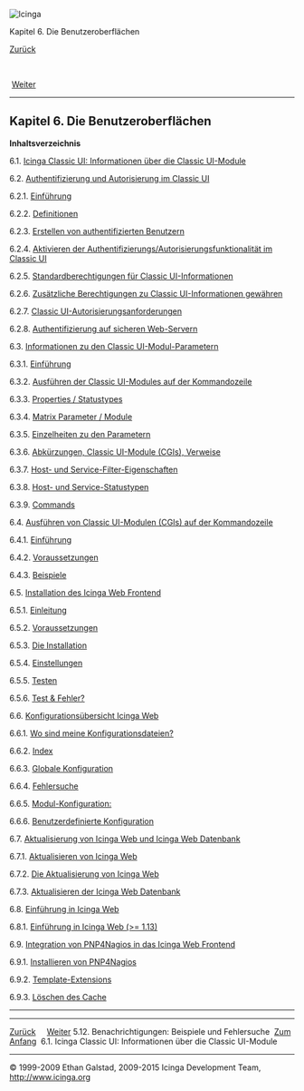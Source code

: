 ![Icinga](../images/logofullsize.png "Icinga")

Kapitel 6. Die Benutzeroberflächen

[Zurück](notifications2.md) 

 

 [Weiter](cgis.md)

* * * * *

Kapitel 6. Die Benutzeroberflächen
----------------------------------

**Inhaltsverzeichnis**

6.1. [Icinga Classic UI: Informationen über die Classic
UI-Module](cgis.md)

6.2. [Authentifizierung und Autorisierung im Classic UI](cgiauth.md)

6.2.1. [Einführung](cgiauth.md#introduction)

6.2.2. [Definitionen](cgiauth.md#definitionscgiauth)

6.2.3. [Erstellen von authentifizierten
Benutzern](cgiauth.md#configwebusers)

6.2.4. [Aktivieren der Authentifizierungs/Autorisierungsfunktionalität
im Classic UI](cgiauth.md#enablecgiauth)

6.2.5. [Standardberechtigungen für Classic
UI-Informationen](cgiauth.md#defaultpermissions)

6.2.6. [Zusätzliche Berechtigungen zu Classic UI-Informationen
gewähren](cgiauth.md#additionalpermissions)

6.2.7. [Classic
UI-Autorisierungsanforderungen](cgiauth.md#requirementscgiauth)

6.2.8. [Authentifizierung auf sicheren
Web-Servern](cgiauth.md#securedwebservers)

6.3. [Informationen zu den Classic UI-Modul-Parametern](cgiparams.md)

6.3.1. [Einführung](cgiparams.md#introduction)

6.3.2. [Ausführen der Classic UI-Modules auf der
Kommandozeile](cgiparams.md#executecmdline)

6.3.3. [Properties / Statustypes](cgiparams.md#propsstatustypes)

6.3.4. [Matrix Parameter / Module](cgiparams.md#matrixparamscgis)

6.3.5. [Einzelheiten zu den Parametern](cgiparams.md#cgiparams_expl)

6.3.6. [Abkürzungen, Classic UI-Module (CGIs),
Verweise](cgiparams.md#cgiparams_abbrev)

6.3.7. [Host- und
Service-Filter-Eigenschaften](cgiparams.md#cgiparams-filter)

6.3.8. [Host- und
Service-Statustypen](cgiparams.md#cgiparams-statustypes)

6.3.9. [Commands](cgiparams.md#idp11982752)

6.4. [Ausführen von Classic UI-Modulen (CGIs) auf der
Kommandozeile](cgicmd.md)

6.4.1. [Einführung](cgicmd.md#introduction)

6.4.2. [Voraussetzungen](cgicmd.md#prerequisites)

6.4.3. [Beispiele](cgicmd.md#examples)

6.5. [Installation des Icinga Web Frontend](icinga-web-scratch.md)

6.5.1. [Einleitung](icinga-web-scratch.md#introduction)

6.5.2. [Voraussetzungen](icinga-web-scratch.md#prerequisites)

6.5.3. [Die Installation](icinga-web-scratch.md#install)

6.5.4. [Einstellungen](icinga-web-scratch.md#settings)

6.5.5. [Testen](icinga-web-scratch.md#useit)

6.5.6. [Test & Fehler?](icinga-web-scratch.md#webtroubleshooting)

6.6. [Konfigurationsübersicht Icinga Web](icinga-web-config.md)

6.6.1. [Wo sind meine
Konfigurationsdateien?](icinga-web-config.md#configfilelocation)

6.6.2. [Index](icinga-web-config.md#configfileindex)

6.6.3. [Globale Konfiguration](icinga-web-config.md#globalconfig)

6.6.4. [Fehlersuche](icinga-web-config.md#troubleshooting)

6.6.5. [Modul-Konfiguration:](icinga-web-config.md#moduleconfig)

6.6.6. [Benutzerdefinierte
Konfiguration](icinga-web-config.md#customconfig)

6.7. [Aktualisierung von Icinga Web und Icinga Web
Datenbank](upgrading_icingaweb.md)

6.7.1. [Aktualisieren von Icinga
Web](upgrading_icingaweb.md#upgradingicingaweb)

6.7.2. [Die Aktualisierung von Icinga
Web](upgrading_icingaweb.md#upgrade)

6.7.3. [Aktualisieren der Icinga Web
Datenbank](upgrading_icingaweb.md#upgradedatabase)

6.8. [Einführung in Icinga Web](icinga-web-introduction.md)

6.8.1. [Einführung in Icinga Web (\>=
1.13)](icinga-web-introduction.md#icinga-web-intro)

6.9. [Integration von PNP4Nagios in das Icinga Web
Frontend](icinga-web-pnp.md)

6.9.1. [Installieren von PNP4Nagios](icinga-web-pnp.md#installpnp)

6.9.2. [Template-Extensions](icinga-web-pnp.md#templateextension)

6.9.3. [Löschen des Cache](icinga-web-pnp.md#idp12925840)

* * * * *

  ------------------------------------------------------ -------------------------- -------------------------------------------------------------------
  [Zurück](notifications2.md)                                                      [Weiter](cgis.md)
  5.12. Benachrichtigungen: Beispiele und Fehlersuche    [Zum Anfang](index.md)    6.1. Icinga Classic UI: Informationen über die Classic UI-Module
  ------------------------------------------------------ -------------------------- -------------------------------------------------------------------

© 1999-2009 Ethan Galstad, 2009-2015 Icinga Development Team,
http://www.icinga.org
